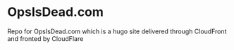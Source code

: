 # OpsIsDead.com

Repo for OpsIsDead.com which is a hugo site delivered through CloudFront and fronted by CloudFlare